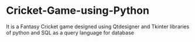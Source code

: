 # Cricket-Game-using-Python
It is a Fantasy Cricket game designed using Qtdesigner and Tkinter libraries of python and SQL as a query language for database

